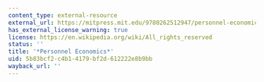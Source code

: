```yaml
---
content_type: external-resource
external_url: https://mitpress.mit.edu/9780262512947/personnel-economics/
has_external_license_warning: true
license: https://en.wikipedia.org/wiki/All_rights_reserved
status: ''
title: '*Personnel Economics*'
uid: 5b83bcf2-c4b1-4179-bf2d-612222e8b9bb
wayback_url: ''
---
```

